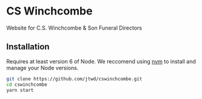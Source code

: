 # CS Winchcombe

Website for C.S. Winchcombe & Son Funeral Directors

## Installation

Requires at least version 6 of Node. We reccomend using [nvm](https://github.com/creationix/nvm) to install and manage
your Node versions.

```bash
git clone https://github.com/jtwd/cswinchcombe.git
cd cswinchcombe
yarn start
```
